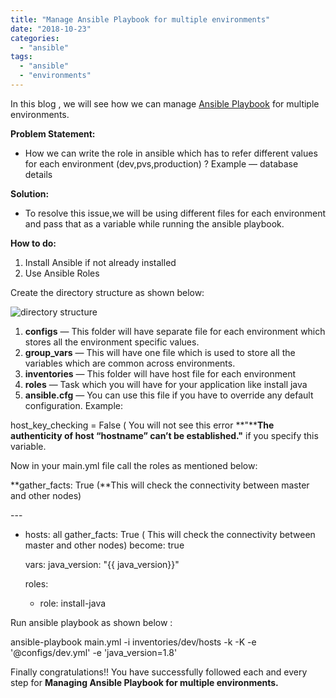```yaml
---
title: "Manage Ansible Playbook for multiple environments"
date: "2018-10-23"
categories: 
  - "ansible"
tags: 
  - "ansible"
  - "environments"
---
```


In this blog , we will see how we can manage [Ansible Playbook](https://docs.ansible.com/ansible/latest/user_guide/playbooks.html) for multiple environments.

**Problem Statement:**

- How we can write the role in ansible which has to refer different values for each environment (dev,pvs,production) ? Example — database details

**Solution:**

- To resolve this issue,we will be using different files for each environment and pass that as a variable while running the ansible playbook.

**How to do:**

1. Install Ansible if not already installed
2. Use Ansible Roles

Create the directory structure as shown below:

![directory structure](https://miro.medium.com/max/682/1*44QPMCvV-p1OAetX4VN9cA.png)

1. **configs** — This folder will have separate file for each environment which stores all the environment specific values.
2. **group\_vars** — This will have one file which is used to store all the variables which are common across environments.
3. **inventories** — This folder will have host file for each environment
4. **roles** — Task which you will have for your application like install java
5. **ansible.cfg** — You can use this file if you have to override any default configuration. Example:

host\_key\_checking = False ( You will not see this error **"****The authenticity of host “hostname” can’t be established."** if you specify this variable. 

Now in your main.yml file call the roles as mentioned below:

**gather\_facts: True (**This will check the connectivity between master and other nodes)

\---
- hosts: all
  gather\_facts: True  ( This will check the connectivity between   master and other nodes)
  become: true

  vars:
    java\_version: "{{ java\_version}}"

  roles:
    - role: install-java

Run ansible playbook as shown below :

ansible-playbook main.yml -i inventories/dev/hosts -k -K -e '@configs/dev.yml' -e 'java\_version=1.8'

Finally congratulations!! You have successfully followed each and every step for **Managing Ansible Playbook for multiple environments.**
